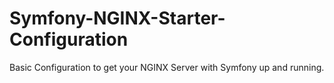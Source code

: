 # Symfony-NGINX-Starter-Configuration
Basic Configuration to get your NGINX Server with Symfony up and running.
